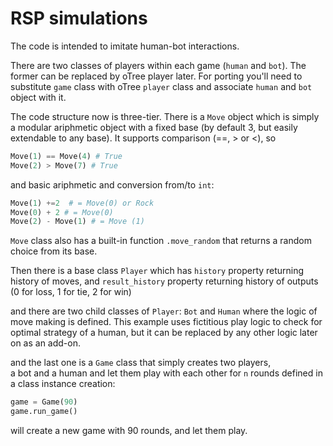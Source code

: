 # RSP simulations

The code is intended to imitate human-bot interactions. 

There are two classes of players within each game (`human` and `bot`).
The former can be replaced by oTree player later. For porting you'll
need to substitute `game` class with oTree `player` class and associate
`human` and `bot` object with it.

The code structure now is three-tier.
There is a `Move` object which is simply a modular ariphmetic object 
with a fixed base (by default 3, but easily extendable to any base).
It supports comparison (==, > or <), so 
```python
Move(1) == Move(4) # True
Move(2) > Move(7) # True 
```
and basic ariphmetic and conversion from/to `int`:
```python
Move(1) +=2  # = Move(0) or Rock
Move(0) + 2 # = Move(0)
Move(2) - Move(1) # = Move (1)
```
`Move` class also has a built-in function `.move_random` that returns
a random choice from its base.

Then there is a base class `Player` which has `history` property 
returning history of moves, and `result_history` property returning history of outputs
 (0 for loss, 1 for tie, 2 for win)
 
 and there are two child classes of `Player`: `Bot` and `Human` 
 where the logic of move making is defined. This example uses 
 fictitious play logic to check for optimal strategy of a human, 
 but it can be replaced by any other logic later on as an add-on.
   
and the last one is a `Game` class that simply creates two players,  
a bot and a human and let them play with each other for `n` rounds defined in a class instance creation:
```python
game = Game(90)
game.run_game()
```
 will create a new game with 90 rounds, and let them play.
 
 

